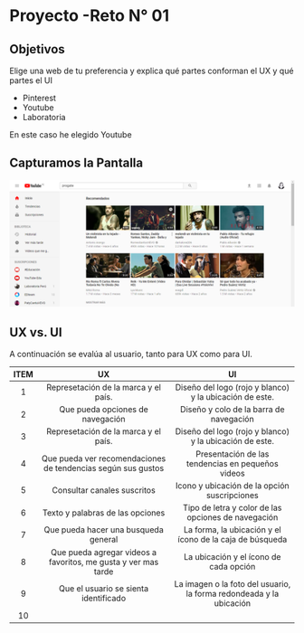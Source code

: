 # Proyecto -Reto N° 01

## Objetivos

 Elige una web de tu preferencia y explica qué partes conforman el UX y qué partes el UI

- Pinterest
- Youtube
- Laboratoria

 En este caso he elegido Youtube

## Capturamos la Pantalla

 ![Reto1](assets/imgs/screenshots/principal.png "Reto1")

## UX vs. UI

 A continuación se evalúa al usuario, tanto para UX como para UI.

| ITEM | UX       | UI     |
| :---: | :---: | :---: |
|  1   | Represetación de la marca y el país. | Diseño del logo (rojo y blanco) y la ubicación de este. |
|  2   | Que pueda opciones de navegación | Diseño y colo de la barra de navegación |
|  3   | Represetación de la marca y el país. | Diseño del logo (rojo y blanco) y la ubicación de este. |
|  4   | Que pueda ver recomendaciones de tendencias según sus gustos | Presentación de las tendencias en pequeños videos |
|  5   | Consultar canales suscritos | Icono y ubicación de la opción suscripciones |
|  6   | Texto y palabras de las opciones | Tipo de letra y color de las opciones de navegación |
|  7   | Que pueda hacer una busqueda general | La forma, la ubicación y el ícono de la caja de búsqueda |
|  8   | Que pueda agregar videos a favoritos, me gusta y ver mas tarde | La ubicación y el ícono de cada opción|
|  9   | Que el usuario se sienta identificado | La imagen o la foto del usuario, la forma redondeada y la ubicación |
|  10  |  
